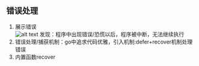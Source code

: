 ## 错误处理
1. 展示错误
</br>![alt text](D:/xxbj/image/image-1.png)
发现：程序中出现错误/恐慌以后，程序被中断，无法继续执行
2. 错误处理/捕获机制：go中追求代码优雅，引入机制:defer+recover机制处理错误
3. 内置函数recover 